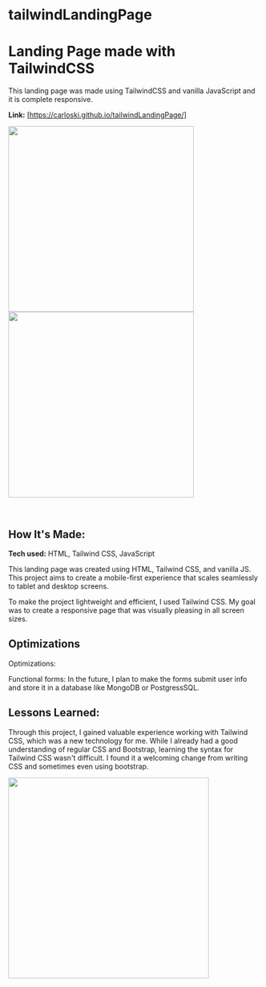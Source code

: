 # tailwindLandingPage
# Landing Page made with TailwindCSS

This landing page was made using TailwindCSS and vanilla JavaScript and it is complete responsive. 

**Link:** [https://carloski.github.io/tailwindLandingPage/]


<img  align="left" src="https://user-images.githubusercontent.com/59510577/219566128-e37532ef-55b6-4d58-87ef-bad7380dea83.png" height="370">
<img  src="https://user-images.githubusercontent.com/59510577/219567945-3c3092e0-3c9b-42f0-9669-62e21fc80046.png" height="370">

&nbsp;
  


## How It's Made:

**Tech used:** HTML, Tailwind CSS, JavaScript

This landing page was created using HTML, Tailwind CSS, and vanilla JS. This project aims to create a mobile-first experience that scales seamlessly to tablet and desktop screens.

To make the project lightweight and efficient, I used Tailwind CSS. My goal was to create a responsive page that was visually pleasing in all screen sizes.

## Optimizations
Optimizations:

Functional forms: In the future, I plan to make the forms submit user info and store it in a database like MongoDB or PostgressSQL. 

## Lessons Learned:

Through this project, I gained valuable experience working with Tailwind CSS, which was a new technology for me. While I already had a good understanding of regular CSS and Bootstrap, learning the syntax for Tailwind CSS wasn't difficult. I found it a welcoming change from writing CSS and sometimes even using bootstrap.


<img align="center"  src="https://user-images.githubusercontent.com/59510577/219567536-ca55c781-01a4-43d1-a9a6-af30602c719c.png" height="400">


 
